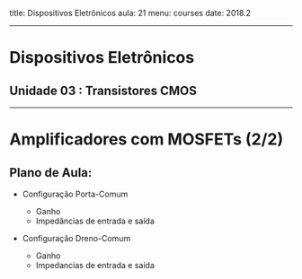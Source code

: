 title: Dispositivos Eletrônicos
aula: 21
menu: courses
date: 2018.2

---

# Dispositivos Eletrônicos
## Unidade 03 : Transistores CMOS
 
---

Amplificadores com MOSFETs (2/2)
================================

## Plano de Aula:
* Configuração Porta-Comum
  * Ganho
  * Impedâncias de entrada e saída

* Configuração Dreno-Comum
  * Ganho
  * Impedancias de entrada e saída

